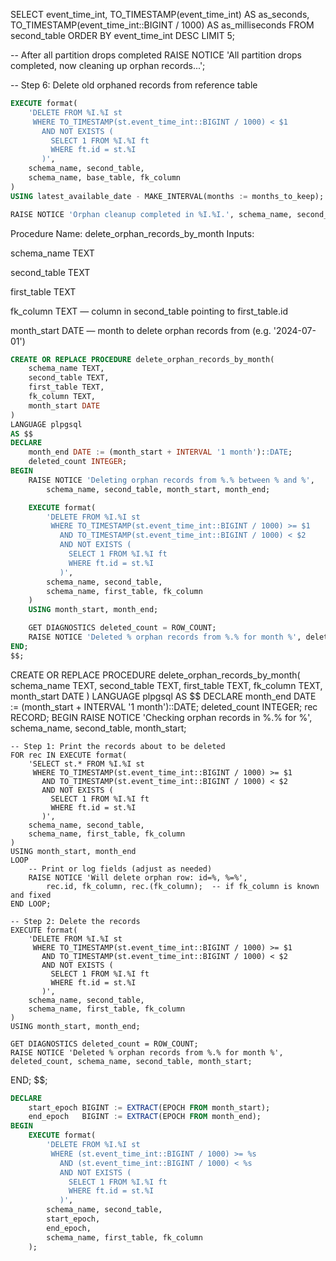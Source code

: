 SELECT event_time_int, 
       TO_TIMESTAMP(event_time_int) AS as_seconds,
       TO_TIMESTAMP(event_time_int::BIGINT / 1000) AS as_milliseconds
FROM second_table
ORDER BY event_time_int DESC
LIMIT 5;



-- After all partition drops completed
RAISE NOTICE 'All partition drops completed, now cleaning up orphan records...';

-- Step 6: Delete old orphaned records from reference table
```sql
EXECUTE format(
    'DELETE FROM %I.%I st
     WHERE TO_TIMESTAMP(st.event_time_int::BIGINT / 1000) < $1
       AND NOT EXISTS (
         SELECT 1 FROM %I.%I ft
         WHERE ft.id = st.%I
       )',
    schema_name, second_table,
    schema_name, base_table, fk_column
)
USING latest_available_date - MAKE_INTERVAL(months := months_to_keep);

RAISE NOTICE 'Orphan cleanup completed in %I.%I.', schema_name, second_table;
```
Procedure Name: delete_orphan_records_by_month
Inputs:

schema_name TEXT

second_table TEXT

first_table TEXT

fk_column TEXT — column in second_table pointing to first_table.id

month_start DATE — month to delete orphan records from (e.g. '2024-07-01')

```sql
CREATE OR REPLACE PROCEDURE delete_orphan_records_by_month(
    schema_name TEXT,
    second_table TEXT,
    first_table TEXT,
    fk_column TEXT,
    month_start DATE
)
LANGUAGE plpgsql
AS $$
DECLARE
    month_end DATE := (month_start + INTERVAL '1 month')::DATE;
    deleted_count INTEGER;
BEGIN
    RAISE NOTICE 'Deleting orphan records from %.% between % and %',
        schema_name, second_table, month_start, month_end;

    EXECUTE format(
        'DELETE FROM %I.%I st
         WHERE TO_TIMESTAMP(st.event_time_int::BIGINT / 1000) >= $1
           AND TO_TIMESTAMP(st.event_time_int::BIGINT / 1000) < $2
           AND NOT EXISTS (
             SELECT 1 FROM %I.%I ft
             WHERE ft.id = st.%I
           )',
        schema_name, second_table,
        schema_name, first_table, fk_column
    )
    USING month_start, month_end;

    GET DIAGNOSTICS deleted_count = ROW_COUNT;
    RAISE NOTICE 'Deleted % orphan records from %.% for month %', deleted_count, schema_name, second_table, month_start;
END;
$$;

```
CREATE OR REPLACE PROCEDURE delete_orphan_records_by_month(
    schema_name TEXT,
    second_table TEXT,
    first_table TEXT,
    fk_column TEXT,
    month_start DATE
)
LANGUAGE plpgsql
AS $$
DECLARE
    month_end DATE := (month_start + INTERVAL '1 month')::DATE;
    deleted_count INTEGER;
    rec RECORD;
BEGIN
    RAISE NOTICE 'Checking orphan records in %.% for %', schema_name, second_table, month_start;

    -- Step 1: Print the records about to be deleted
    FOR rec IN EXECUTE format(
        'SELECT st.* FROM %I.%I st
         WHERE TO_TIMESTAMP(st.event_time_int::BIGINT / 1000) >= $1
           AND TO_TIMESTAMP(st.event_time_int::BIGINT / 1000) < $2
           AND NOT EXISTS (
             SELECT 1 FROM %I.%I ft
             WHERE ft.id = st.%I
           )',
        schema_name, second_table,
        schema_name, first_table, fk_column
    )
    USING month_start, month_end
    LOOP
        -- Print or log fields (adjust as needed)
        RAISE NOTICE 'Will delete orphan row: id=%, %=%',
            rec.id, fk_column, rec.(fk_column);  -- if fk_column is known and fixed
    END LOOP;

    -- Step 2: Delete the records
    EXECUTE format(
        'DELETE FROM %I.%I st
         WHERE TO_TIMESTAMP(st.event_time_int::BIGINT / 1000) >= $1
           AND TO_TIMESTAMP(st.event_time_int::BIGINT / 1000) < $2
           AND NOT EXISTS (
             SELECT 1 FROM %I.%I ft
             WHERE ft.id = st.%I
           )',
        schema_name, second_table,
        schema_name, first_table, fk_column
    )
    USING month_start, month_end;

    GET DIAGNOSTICS deleted_count = ROW_COUNT;
    RAISE NOTICE 'Deleted % orphan records from %.% for month %', deleted_count, schema_name, second_table, month_start;
END;
$$;

```sql
DECLARE
    start_epoch BIGINT := EXTRACT(EPOCH FROM month_start);
    end_epoch   BIGINT := EXTRACT(EPOCH FROM month_end);
BEGIN
    EXECUTE format(
        'DELETE FROM %I.%I st
         WHERE (st.event_time_int::BIGINT / 1000) >= %s
           AND (st.event_time_int::BIGINT / 1000) < %s
           AND NOT EXISTS (
             SELECT 1 FROM %I.%I ft
             WHERE ft.id = st.%I
           )',
        schema_name, second_table,
        start_epoch,
        end_epoch,
        schema_name, first_table, fk_column
    );

```

```sql

```
